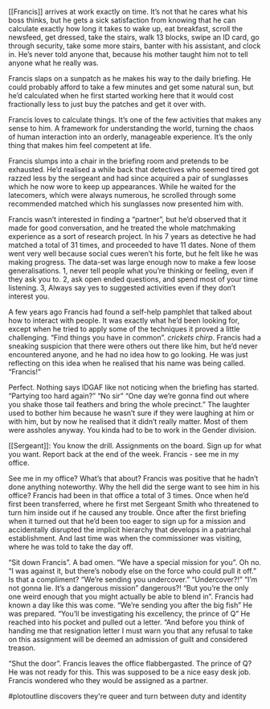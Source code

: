 [[Francis]] arrives at work exactly on time. It’s not that he cares what his boss thinks, but he gets a sick satisfaction from knowing that he can calculate exactly how long it takes to wake up, eat breakfast, scroll the newsfeed, get dressed, take the stairs, walk 13 blocks, swipe an ID card, go through security, take some more stairs, banter with his assistant, and clock in. He’s never told anyone that, because his mother taught him not to tell anyone what he really was.  

Francis slaps on a sunpatch as he makes his way to the daily briefing. He could probably afford to take a few minutes and get some natural sun, but he’d calculated when he first started working here that it would cost fractionally less to just buy the patches and get it over with. 

Francis loves to calculate things. It’s one of the few activities that makes any sense to him. A framework for understanding the world, turning the chaos of human interaction into an orderly, manageable experience. It’s the only thing that makes him feel competent at life. 

Francis slumps into a chair in the briefing room and pretends to be exhausted. He’d realised a while back that detectives who seemed tired got razzed less by the sergeant and had since acquired a pair of sunglasses which he now wore to keep up appearances. While he waited for the latecomers, which were always numerous, he scrolled through some recommended matched which his sunglasses now presented him with. 

Francis wasn’t interested in finding a “partner”, but he’d observed that it made for good conversation, and he treated the whole matchmaking experience as a sort of research project. In his 7 years as detective he had matched a total of 31 times, and proceeded to have 11 dates. None of them went very well because social cues weren’t his forte, but he felt like he was making progress. The data-set was large enough now to make a few loose generalisations. 1, never tell people what you’re thinking or feeling, even if they ask you to. 2, ask open ended questions, and spend most of your time listening. 3, Always say yes to suggested activities even if they don’t interest you. 

A few years ago Francis had found a self-help pamphlet that talked about how to interact with people. It was exactly what he’d been looking for, except when he tried to apply some of the techniques it proved a little challenging. “Find things you have in common”. *crickets chirp*. Francis had a sneaking suspicion that there were others out there like him, but he’d never encountered anyone, and he had no idea how to go looking. He was just reflecting on this idea when he realised that his name was being called. “Francis!” 

Perfect. Nothing says IDGAF like not noticing when the briefing has started. “Partying too hard again?” “No sir” “One day we’re gonna find out where you shake those tail feathers and bring the whole precinct.” The laughter used to bother him because he wasn’t sure if they were laughing at him or with him, but by now he realised that it didn’t really matter. Most of them were assholes anyway. You kinda had to be to work in the Gender division. 

[[Sergeant]]: You know the drill. Assignments on the board. Sign up for what you want. Report back at the end of the week. Francis - see me in my office.

See me in my office? What’s that about? Francis was positive that he hadn’t done anything noteworthy. Why the hell did the serge want to see him in his office? Francis had been in that office a total of 3 times. Once when he’d first been transferred, where he first met Sergeant Smith who threatened to turn him inside out if he caused any trouble. Once after the first briefing when it turned out that he’d been too eager to sign up for a mission and accidentally disrupted the implicit hierarchy that develops in a patriarchal establishment. And last time was when the commissioner was visiting, where he was told to take the day off. 

“Sit down Francis”. A bad omen. “We have a special mission for you”. Oh no. “I was against it, but there’s nobody else on the force who could pull it off.” Is that a compliment? “We’re sending you undercover.” “Undercover?!” “I’m not gonna lie. It’s a dangerous mission” dangerous?! “But you’re the only one weird enough that you might actually be able to blend in”. Francis had known a day like this was come. “We’re sending you after the big fish” He was prepared. “You’ll be investigating his excellency, the prince of Q” He reached into his pocket and pulled out a letter. “And before you think of handing me that resignation letter I must warn you that any refusal to take on this assignment will be deemed an admission of guilt and considered treason.

“Shut the door”. Francis leaves the office flabbergasted. The prince of Q? He was not ready for this. This was supposed to be a nice easy desk job. Francis wondered who they would be assigned as a partner.

#plotoutline discovers they're queer and turn between duty and identity